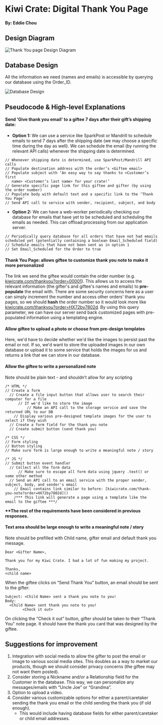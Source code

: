 # Kiwi Crate: Digital Thank You Page
#### By: Eddie Chou

## Design Diagram

![Thank You page Design Diagram](https://s1.postimg.org/s3izjyw7j/Kiwi_Crate_-_Thank_You_Page.png)

## Database Design

All the information we need (names and emails) is accessible by querying our database using the Order_ID.

![Database Design](https://s14.postimg.org/6n1yjzxch/DB_Table.png)

## Pseudocode & High-level Explanations

#### Send 'Give thank you email' to a giftee 7 days after their gift’s shipping date:

- **Option 1:** We can use a service like SparkPost or Mandrill to schedule emails to send 7 days after the shipping date (we may choose a specific time during the day as well). We can schedule the email (by running the relevant API calls) whenever the shipping date is determined.

```
// Whenever shipping date is determined, use SparkPost/Mandrill API calls
// Populate destination address with the order’s <Giftee email>
// Populate subject with ‘An easy way to say thanks to <Customer’s first 
   name> <Customer’s last name> for your crate!’
// Generate specific page link for this giftee and gifter (by using the order number)
// Populate body with default text and a specific link to the ‘Thank You Page’ 
// Send API call to service with sender, recipient, subject, and body
```

- **Option 2:** We can have a web-worker periodically checking our database for emails that have yet to be scheduled and scheduling the emails as needed. This can offload processing from our application server.

```
// Periodically query database for all orders that have not had emails scheduled yet (potentially containing a boolean Email_Scheduled field)
// Schedule emails that have not been sent as in option 1
// Set Email_Scheduled for the Order to true
```

#### Thank You Page: allows giftee to customize thank you note to make it more personalized

The link we send the giftee would contain the order number (e.g. [kiwicrate.com/thankyou?order=00001]()). This allows us to access the relevant information (the gifter's and giftee's names and emails) to **pre-populate** the email with. There are some security concerns here as a user can simply increment the number and access other orders' thank you pages, so we should **hash** the order number so it would look more like [kiwicrate.com/thankyou?order=HX72by7802d](). By using this query parameter, we can have our server send back customized pages with pre-populated information using a templating engine.

#### Allow giftee to upload a photo or choose from pre-design templates

Here, we'd have to decide whether we'd like the images to persist past the email or not. If so, we'd want to store the uploaded images in our own database or upload it to some service that holds the images for us and returns a link that we can store in our database.

#### Allow the giftee to write a personalized note
Note should be plain text - and shouldn’t allow for any scripting

```
/* HTML */
// Create a form
  // Create a file input button that allows user to search their computer for a file
      // If we'd like to store the image
          // Make an API call to the storage service and save the returned URL to our DB
    // Display various pre-designed template images for the user to select if they wish
  // Create a form field for the thank you note
  // Create submit button (send thank you)
    
/* CSS */
// Form styling
// Button styling
// Make sure form is large enough to write a meaningful note / story

/* JS */
// Submit button event handler
  // Collect all the form data
      // Make sure to escape all form data using jquery .text() or some other method
  // Send an API call to an email service with the proper sender, subject, body, and sender's email
    // Email contains link similar to before: [kiwicrate.com/thank-you-note?order=HX72by7802d]()
    /*** This link will generate a page using a template like the email to the giftee ***/
```

**\*\*The rest of the requirements have been considered in previous responses.**

#### Text area should be large enough to write a meaningful note / story 
Note should be prefilled with Child name, gifter email and default thank you message.

```
Dear <Gifter Name>, 
 
Thank you for my Kiwi Crate. I had a lot of fun making my project. 
 
Thanks,
<child name>
```

When the giftee clicks on “Send Thank You” button, an email should be sent to the gifter: 

```
Subject: <Child Name> sent a thank you note to you!
Body: 
  <Child Name> sent thank you note to you!
        <Check it out>
```

On clicking the “Check it out” button, gifter should be taken to their “Thank You” note page. It should have the thank you card that was designed by the giftee.


## Suggestions for improvement

1) Integration with social media to allow the gifter to post the email or image to various social media sites. This doubles as a way to market our products, though we should consider privacy concerns (the giftee may not want them posted).
2) Consider storing a Nickname and/or a Relationship field for the Customer in the database. This way, we can personalize any messages/emails with “Uncle Joe” or “Grandma”.
3) Option to upload a video. 
4) Consider various customizable options for either a parent/caretaker sending the thank you email or the child sending the thank you (if old enough).
    * This would include having database fields for either parent/caretaker or child email addresses.